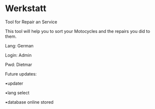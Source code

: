 # Werkstatt
Tool for Repair an Service


This tool will help you to sort your Motocycles and the repairs you did to them.

Lang: German


Login: Admin

Pwd: Dietmar

Future updates:

 •updater
 
 •lang select
 
 •database online stored
